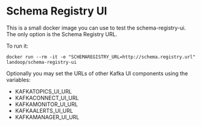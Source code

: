 # Schema Registry UI #

This is a small docker image you can use to test the schema-registry-ui.
The only option is the Schema Registry URL.

To run it:

    docker run --rm -it -e "SCHEMAREGISTRY_URL=http://schema.registry.url"  landoop/schema-registry-ui

Optionally you may set the URLs of other Kafka UI components using the variables:

- KAFKATOPICS_UI_URL
- KAFKACONNECT_UI_URL
- KAFKAMONITOR_UI_URL
- KAFKAALERTS_UI_URL
- KAFKAMANAGER_UI_URL
